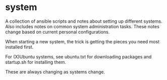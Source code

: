 # system
A collection of ansible scripts and notes about setting up different systems. Also includes notes on common system administration tasks. These notes change based on current personal configurations. 

When starting a new system, the trick is getting the pieces you need most installed first.  

For (X)Ubuntu systems, see ubuntu.txt for downloading packages and startup.sh for installing them.

These are always changing as systems change. 
